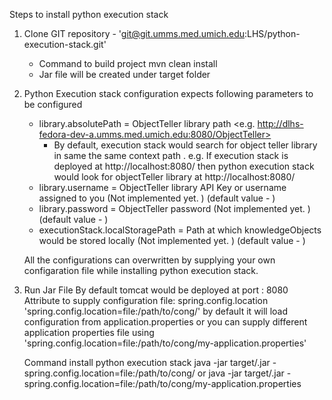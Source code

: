 Steps to install python execution stack
1. Clone GIT repository - 'git@git.umms.med.umich.edu:LHS/python-execution-stack.git'
   - Command to build project mvn clean install
   - Jar file will be created under target folder

2. Python Execution stack configuration expects following parameters to be configured
   - library.absolutePath = ObjectTeller library path <e.g. http://dlhs-fedora-dev-a.umms.med.umich.edu:8080/ObjectTeller>
        - By default, execution stack would search for object teller library in same the same context path . e.g. If execution stack is deployed at http://localhost:8080/ 
        then python execution stack would look for objectTeller library at http://localhost:8080/
   - library.username = ObjectTeller library API Key or username assigned to you (Not implemented yet. ) (default value - )
   - library.password = ObjectTeller password (Not implemented yet. ) (default value - )
   - executionStack.localStoragePath = Path at which knowledgeObjects would be stored locally (Not implemented yet. ) (default value - )
   
   All the configurations can overwritten by supplying your own configaration file while installing python execution stack. 

3. Run Jar File 
    By default tomcat would be deployed at port : 8080
    Attribute to supply configuration file: spring.config.location 'spring.config.location=file:/path/to/cong/' by default it will load configuration from application.properties
    or you can supply different application properties file using 'spring.config.location=file:/path/to/cong/my-application.properties'

    Command install python execution stack
    java -jar target/<jar-file-name>.jar -spring.config.location=file:/path/to/cong/
    or
    java -jar target/<jar-file-name>.jar -spring.config.location=file:/path/to/cong/my-application.properties

 


